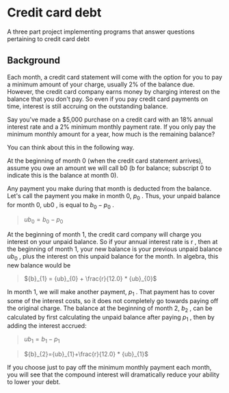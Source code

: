 # Credit card debt

A three part project implementing programs that answer questions pertaining to credit card debt

## Background

Each month, a credit card statement will come with the option for you to pay a minimum amount of your charge, usually 2% of the balance due. However, the credit card company earns money by charging interest on the balance that you don't pay. So even if you pay credit card payments on time, interest is still accruing on the outstanding balance.

Say you've made a $5,000 purchase on a credit card with an 18% annual interest rate and a 2% minimum monthly payment rate. If you only pay the minimum monthly amount for a year, how much is the remaining balance?

You can think about this in the following way.

At the beginning of month 0 (when the credit card statement arrives), assume you owe an amount we will call  b0  (b for balance; subscript 0 to indicate this is the balance at month 0).

Any payment you make during that month is deducted from the balance. Let's call the payment you make in month 0,  ${p}_{0}$ . Thus, your unpaid balance for month 0,  ub0 , is equal to  ${b}_{0}−{p}_{0}$ .

> ${ub}_{0} = {b}_{0} − {p}_{0}$

At the beginning of month 1, the credit card company will charge you interest on your unpaid balance. So if your annual interest rate is  r , then at the beginning of month 1, your new balance is your previous unpaid balance  ${ub}_{0}$ , plus the interest on this unpaid balance for the month. In algebra, this new balance would be

> ${b}_{1} = {ub}_{0} + \frac{r}{12.0} * {ub}_{0}$

In month 1, we will make another payment,  ${p}_{1}$ . That payment has to cover some of the interest costs, so it does not completely go towards paying off the original charge. The balance at the beginning of month 2,  ${b}_{2}$ , can be calculated by first calculating the unpaid balance after paying  ${p}_{1}$ , then by adding the interest accrued:

> ${ub}_{1}={b}_{1} − {p}_{1}$

> ${b}_{2}={ub}_{1}+\frac{r}{12.0} * {ub}_{1}$

If you choose just to pay off the minimum monthly payment each month, you will see that the compound interest will dramatically reduce your ability to lower your debt.
